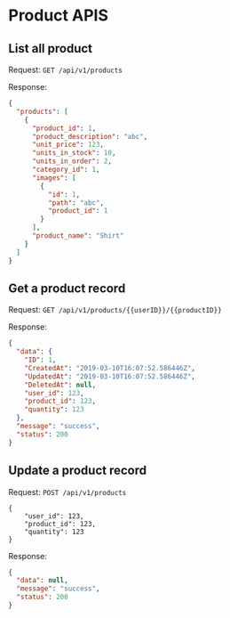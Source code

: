 # Product APIS

## List all product

Request:
`GET /api/v1/products`

Response:

```json
{
  "products": [
    {
      "product_id": 1,
      "product_description": "abc",
      "unit_price": 123,
      "units_in_stock": 10,
      "units_in_order": 2,
      "category_id": 1,
      "images": [
        {
          "id": 1,
          "path": "abc",
          "product_id": 1
        }
      ],
      "product_name": "Shirt"
    }
  ]
}
```

## Get a product record

Request:
`GET /api/v1/products/{{userID}}/{{productID}}`

Response:

```json
{
  "data": {
    "ID": 1,
    "CreatedAt": "2019-03-10T16:07:52.586446Z",
    "UpdatedAt": "2019-03-10T16:07:52.586446Z",
    "DeletedAt": null,
    "user_id": 123,
    "product_id": 123,
    "quantity": 123
  },
  "message": "success",
  "status": 200
}
```

## Update a product record

Request:
`POST /api/v1/products`

```
{
	"user_id": 123,
    "product_id": 123,
    "quantity": 123
}
```

Response:

```json
{
  "data": null,
  "message": "success",
  "status": 200
}
```
